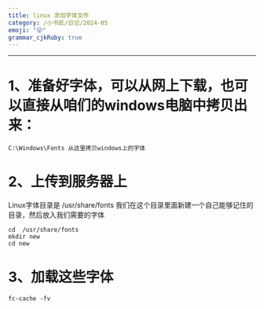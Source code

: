 ```yaml
---
title: linux 添加字体文件
category: /小书匠/日记/2024-05
emoji: "😜"
grammar_cjkRuby: true
---
```


----------

# 1、准备好字体，可以从网上下载，也可以直接从咱们的windows电脑中拷贝出来：


```text
C:\Windows\Fonts 从这里拷贝windows上的字体
```

# 2、上传到服务器上
Linux字体目录是 /usr/share/fonts 我们在这个目录里面新建一个自己能够记住的目录，然后放入我们需要的字体
```text
cd  /usr/share/fonts 
mkdir new
cd new
```
# 3、加载这些字体
```text
fc-cache -fv
```


